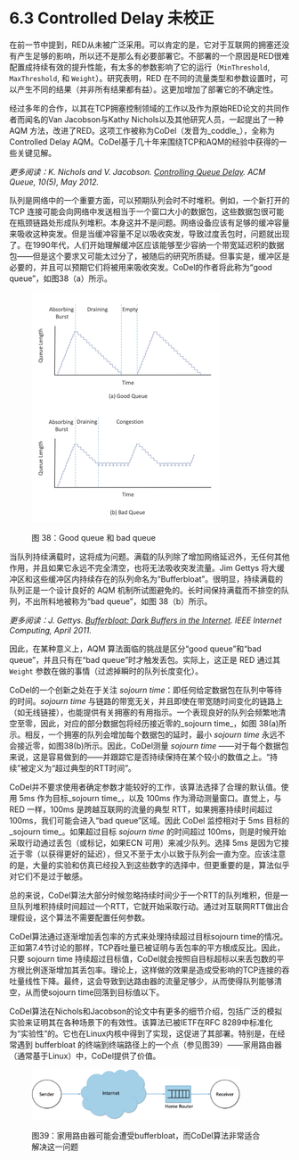 # 6.3 Controlled Delay 未校正

在前一节中提到，RED从未被广泛采用。可以肯定的是，它对于互联网的拥塞还没有产生足够的影响，所以还不是那么有必要部署它。不部署的一个原因是RED很难配置成持续有效的提升性能，有太多的参数影响了它的运行（`MinThreshold`, `MaxThreshold`, 和 `Weight`）。研究表明，RED 在不同的流量类型和参数设置时，可以产生不同的结果（并非所有结果都有益）。这更加增加了部署它的不确定性。

经过多年的合作，以其在TCP拥塞控制领域的工作以及作为原始RED论文的共同作者而闻名的Van Jacobson与Kathy Nichols以及其他研究人员，一起提出了一种 AQM 方法，改进了RED。这项工作被称为CoDel（发音为_coddle_），全称为Controlled Delay AQM。CoDel基于几十年来围绕TCP和AQM的经验中获得的一些关键见解。

_更多阅读：K. Nichols and V. Jacobson._ [_Controlling Queue Delay_](https://queue.acm.org/detail.cfm?id=2209336)_. ACM Queue, 10(5), May 2012._

队列是网络中的一个重要方面，可以预期队列会时不时堆积。例如，一个新打开的TCP 连接可能会向网络中发送相当于一个窗口大小的数据包，这些数据包很可能在瓶颈链路处形成队列堆积。本身这并不是问题。网络设备应该有足够的缓冲容量来吸收这种突发。但是当缓冲容量不足以吸收突发，导致过度丢包时，问题就出现了。在1990年代，人们开始理解缓冲区应该能够至少容纳一个带宽延迟积的数据包——但是这个要求又可能太过分了，被随后的研究所质疑。但事实是，缓冲区是必要的，并且可以预期它们将被用来吸收突发。CoDel的作者将此称为“good queue”，如图38（a）所示。

<figure><img src="../.gitbook/assets/image (23).png" alt="" width="337"><figcaption><p>图 38：Good queue 和 bad queue</p></figcaption></figure>

当队列持续满载时，这将成为问题。满载的队列除了增加网络延迟外，无任何其他作用，并且如果它永远不完全清空，也将无法吸收突发流量。Jim Gettys 将大缓冲区和这些缓冲区内持续存在的队列命名为“Bufferbloat”。很明显，持续满载的队列正是一个设计良好的 AQM 机制所试图避免的。长时间保持满载而不排空的队列，不出所料地被称为“bad queue”，如图 38（b）所示。

_更多阅读：J. Gettys._ [_Bufferbloat: Dark Buffers in the Internet_](https://ieeexplore.ieee.org/document/5755608)_. IEEE Internet Computing, April 2011._

因此，在某种意义上，AQM 算法面临的挑战是区分“good queue”和“bad queue”，并且只有在“bad queue”时才触发丢包。实际上，这正是 RED 通过其 `Weight` 参数在做的事情（过滤掉瞬时的队列长度变化）。

CoDel的一个创新之处在于关注 _sojourn time_：即任何给定数据包在队列中等待的时间。_sojourn time_ 与链路的带宽无关，并且即使在带宽随时间变化的链路上（如无线链接），也能提供有关拥塞的有用指示。一个表现良好的队列会频繁地清空至零，因此，对应的部分数据包将经历接近零的_sojourn time_，如图 38(a)所示。相反，一个拥塞的队列会增加每个数据包的延时，最小 _sojourn time_ 永远不会接近零，如图38(b)所示。因此，CoDel测量 _sojourn time_ ——对于每个数据包来说，这是容易做到的——并跟踪它是否持续保持在某个较小的数值之上。“持续”被定义为“超过典型的RTT时间”。

CoDel并不要求使用者确定参数才能较好的工作，该算法选择了合理的默认值。使用 5ms 作为目标_sojourn time_，以及 100ms 作为滑动测量窗口。直觉上，与 RED 一样，100ms 是跨越互联网的流量的典型 RTT，如果拥塞持续时间超过 100ms，我们可能会进入“bad queue”区域。因此 CoDel 监控相对于 5ms 目标的_sojourn time_。如果超过目标 _sojourn time_ 的时间超过 100ms，则是时候开始采取行动通过丢包（或标记，如果ECN 可用）来减少队列。选择 5ms 是因为它接近于零（以获得更好的延迟），但又不至于太小以致于队列会一直为空。应该注意的是，大量的实验和仿真已经投入到这些数字的选择中，但更重要的是，算法似乎对它们不是过于敏感。

总的来说，CoDel算法大部分时候忽略持续时间少于一个RTT的队列堆积，但是一旦队列堆积持续时间超过一个RTT，它就开始采取行动。通过对互联网RTT做出合理假设，这个算法不需要配置任何参数。

CoDel算法通过逐渐增加丢包率的方式来处理持续超过目标sojourn time的情况。正如第7.4节讨论的那样，TCP吞吐量已被证明与丢包率的平方根成反比。因此，只要 sojourn time 持续超过目标值，CoDel就会按照自目标超标以来丢包数的平方根比例逐渐增加其丢包率。理论上，这样做的效果是造成受影响的TCP连接的吞吐量线性下降。最终，这会导致到达路由器的流量足够少，从而使得队列能够清空，从而使sojourn time回落到目标值以下。

CoDel算法在Nichols和Jacobson的论文中有更多的细节介绍，包括广泛的模拟实验来证明其在各种场景下的有效性。该算法已被IETF在RFC 8289中标准化为“实验性”的。它也在Linux内核中得到了实现，这促进了其部署。特别是，在经常遇到 bufferbloat 的终端到终端路径上的一个点（参见图39）——家用路由器（通常基于Linux）中，CoDel提供了价值。

<figure><img src="../.gitbook/assets/image.png" alt="" width="375"><figcaption><p>图39：家用路由器可能会遭受bufferbloat，而CoDel算法非常适合解决这一问题</p></figcaption></figure>

